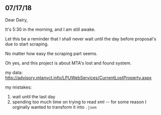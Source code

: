 ## 07/17/18

Dear Dairy,

It's 5:30 in the morning, and I am still awake.

Let this be a reminder that I shall never wait until the day before proposal's due to start scraping.

No matter how easy the scraping part seems.

Oh yes, and this project is about MTA's lost and found system.

my data:
http://advisory.mtanyct.info/LPUWebServices/CurrentLostProperty.aspx

my mistakes:
1) wait until the last day
2) spending too much time on trying to read xml -- for some reason I orginally wanted to transform it into `.json`
